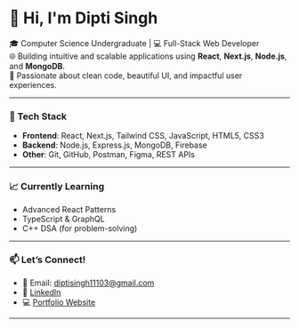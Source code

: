 # 👋 Hi, I'm Dipti Singh

🎓 Computer Science Undergraduate | 💻 Full-Stack Web Developer  
🌐 Building intuitive and scalable applications using **React**, **Next.js**, **Node.js**, and **MongoDB**.  
🚀 Passionate about clean code, beautiful UI, and impactful user experiences.

---

### 🔧 Tech Stack
- **Frontend**: React, Next.js, Tailwind CSS, JavaScript, HTML5, CSS3  
- **Backend**: Node.js, Express.js, MongoDB, Firebase  
- **Other**: Git, GitHub, Postman, Figma, REST APIs

---

### 📈 Currently Learning
- Advanced React Patterns
- TypeScript & GraphQL
- C++ DSA (for problem-solving)

---

### 📫 Let’s Connect!
- 📧 Email: [diptisingh11103@gmail.com](mailto:diptisingh11103@gmail.com)  
- 💼 [LinkedIn](https://www.linkedin.com/in/dipti-singh-3b0274309)  
- 💻 [Portfolio Website](https://your-portfolio-link.vercel.app)

---
